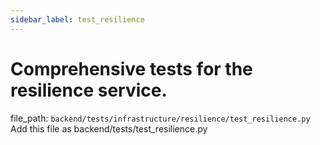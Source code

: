 ```yaml
---
sidebar_label: test_resilience
---
```


# Comprehensive tests for the resilience service.

  file_path: `backend/tests/infrastructure/resilience/test_resilience.py`
Add this file as backend/tests/test_resilience.py
